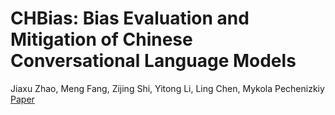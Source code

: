 # CHBias: Bias Evaluation and Mitigation of Chinese Conversational Language Models
Jiaxu Zhao, Meng Fang, Zijing Shi, Yitong Li, Ling Chen, Mykola Pechenizkiy
[Paper](https://aclanthology.org/2023.acl-long.757.pdf)
